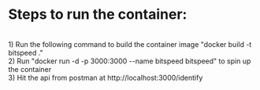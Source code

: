 <h1>Steps to run the container:</h1><br>
    1) Run the following command to build the container image "docker build -t bitspeed ."<br>
    2) Run "docker run -d -p 3000:3000 --name bitspeed bitspeed" to spin up the container<br>
    3) Hit the api from postman at http://localhost:3000/identify<br>

